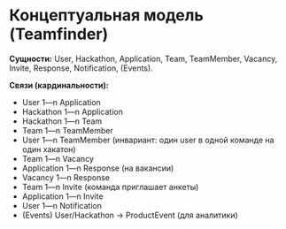 # Концептуальная модель (Teamfinder)

**Сущности:** User, Hackathon, Application, Team, TeamMember, Vacancy, Invite, Response, Notification, (Events).

**Связи (кардинальности):**
- User 1—n Application
- Hackathon 1—n Application
- Hackathon 1—n Team
- Team 1—n TeamMember
- User 1—n TeamMember (инвариант: один user в одной команде на один хакатон)
- Team 1—n Vacancy
- Application 1—n Response (на вакансии)
- Vacancy 1—n Response
- Team 1—n Invite (команда приглашает анкеты)
- Application 1—n Invite
- User 1—n Notification
- (Events) User/Hackathon → ProductEvent (для аналитики)
